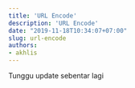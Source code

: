 ```yaml
---
title: 'URL Encode'
description: 'URL Encode'
date: "2019-11-18T10:34:07+07:00"
slug: url-encode
authors:
- akhlis
---
```


Tunggu update sebentar lagi